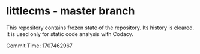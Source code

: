 # littlecms - master branch

This repository contains frozen state of the repository.
Its history is cleared. It is used only for static code
analysis with Codacy.

Commit Time: 1707462967